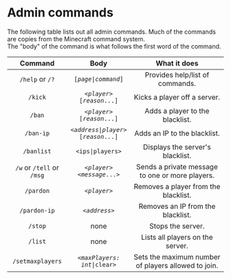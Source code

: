 # Admin commands  
The following table lists out all admin commands. Much of the commands are copies from the Minecraft command system.  
The "body" of the command is what follows the first word of the command.  
  
|Command                  |Body                                                    |What it does                                       |
|:-----------------------:|:------------------------------------------------------:|:-------------------------------------------------:|
|`/help` or `/?`          |<code>[<i>page</i>\|<i>command</i>]</code>              |Provides help/list of commands.                    |
|`/kick`                  |<code><<i>player</i>> [<i>reason</i>...]</code>         |Kicks a player off a server.                       |
|`/ban`                   |<code><<i>player</i>> [<i>reason</i>...]</code>         |Adds a player to the blacklist.                    |
|`/ban-ip`                |<code><<i>address</i>\|<i>player</i>> [<i>reason</i>...]</code>|Adds an IP to the blacklist.                |
|`/banlist`               |`<ips\|players>`                                        |Displays the server's blacklist.                   |
|`/w` or `/tell` or `/msg`|<code><<i>player</i>> <<i>message</i>...><code>         |Sends a private message to one or more players.    |
|`/pardon`                |<code><<i>player</i>></code>                            |Removes a player from the blacklist.               |
|`/pardon-ip`             |<code><<i>address</i>></code>                           |Removes an IP from the blacklist.                  |
|`/stop`                  |none                                                    |Stops the server.                                  |
|`/list`                  |none                                                    |Lists all players on the server.                   |
|`/setmaxplayers`         |<code><<i>maxPlayers: int</i>\|clear></code>            |Sets the maximum number of players allowed to join.|
